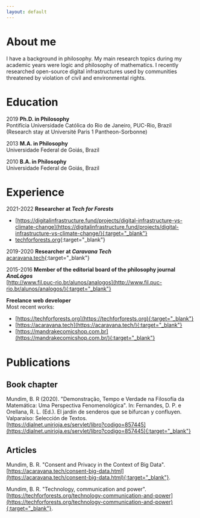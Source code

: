 ```yaml
---
layout: default
---
```

# About me

I have a background in philosophy. My main research topics during my academic years were logic and philosophy of mathematics. I recently researched open-source digital infrastructures used by communities threatened by violation of civil and environmental rights.

# Education

2019 **Ph.D. in Philosophy**<br>
Pontifícia Universidade Católica do Rio de Janeiro, PUC-Rio, Brazil<br>
(Research stay at Université Paris 1 Pantheon-Sorbonne)

2013 **M.A. in Philosophy**<br>
Universidade Federal de Goiás, Brazil

2010 **B.A. in Philosophy**<br>
Universidade Federal de Goiás, Brazil

# Experience

2021-2022 **Researcher at _Tech for Forests_**<br>
* [https://digitalinfrastructure.fund/projects/digital-infrastructure-vs-climate-change](https://digitalinfrastructure.fund/projects/digital-infrastructure-vs-climate-change/){:target="_blank"}<br>
* [techforforests.org](https://techforforests.org/about/){:target="_blank"}

2019-2020 **Researcher at _Caravana Tech_**<br>
[acaravana.tech](https://acaravana.tech/who.html){:target="_blank"}

2015-2016 **Member of the editorial board of the philosophy journal _AnaLógos_**<br>
[http://www.fil.puc-rio.br/alunos/analogos](http://www.fil.puc-rio.br/alunos/analogos/){:target="_blank"}

**Freelance web developer**<br>
Most recent works:<br>
* [https://techforforests.org](https://techforforests.org){:target="_blank"}<br>
* [https://acaravana.tech](https://acaravana.tech/){:target="_blank"}<br>
* [https://mandrakecomicshop.com.br](https://mandrakecomicshop.com.br/){:target="_blank"}<br>

# Publications

## Book chapter

Mundim, B. R (2020). "Demonstração, Tempo e Verdade na Filosofia da Matemática: Uma Perspectiva Fenomenológica". In: Fernandes, D. P. e Orellana, R. L. (Ed.). El jardín de senderos que se bifurcan y confluyen. Valparaíso: Selección de Textos.<br>
[https://dialnet.unirioja.es/servlet/libro?codigo=857445](https://dialnet.unirioja.es/servlet/libro?codigo=857445){:target="_blank"}

## Articles

Mundim, B. R. "Consent and Privacy in the Context of Big Data".<br> 
[https://acaravana.tech/consent-big-data.html](https://acaravana.tech/consent-big-data.html){:target="_blank"}.

Mundim, B. R. "Technology, communication and power".<br> 
[https://techforforests.org/technology-communication-and-power](https://techforforests.org/technology-communication-and-power){:target="_blank"}.
